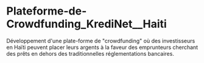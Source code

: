 # Plateforme-de-Crowdfunding_KrediNet__Haiti
Développement d'une plate-forme de "crowdfunding"  où des investisseurs en Haïti peuvent placer leurs argents à la faveur des emprunteurs cherchant des prêts en dehors des traditionnelles réglementations bancaires.
